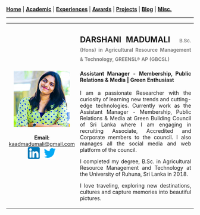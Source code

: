 <!-- Global site tag (gtag.js) - Google Analytics -->
<script async src="https://www.googletagmanager.com/gtag/js?id=UA-69533863-12"></script>
<script>
  window.dataLayer = window.dataLayer || [];
  function gtag(){dataLayer.push(arguments);}
  gtag('js', new Date());

  gtag('config', 'UA-69533863-12');
</script>

[**Home**](./README.md) |
[**Academic**](./pages/academic.md) |
[**Experiences**](./pages/experiences.md) |
[**Awards**](./pages/awards.md) |
[**Projects**](./pages/projects.md) |
[**Blog**](https://medium.com/@ldclakmal) |
[**Misc.**](./pages/misc.md)

---

<table>
  <tr>
    <td align="center">
      <img src="./images/profile.jpg"><br/><br/>
      <b>Email:</b><br/><a href="mailto:kaadmadumali@gmail.com">kaadmadumali@gmail.com</a><br/>
      <a href="https://www.linkedin.com/in/darshanimadumali"><img src="./icons/32x/linkedin.png"></a>&nbsp;&nbsp;
      <a href="https://twitter.com/kaadmadumali"><img src="./icons/32x/twitter.png"></a>
    </td>
    <td align="justify">
      <h2>DARSHANI MADUMALI &nbsp;<span style="color: gray; font-size: small;">B.Sc. (Hons) in Agricultural Resource Management & Technology, GREENSL® AP (GBCSL)</span></h2>
      <h4>Assistant Manager - Membership, Public Relations & Media | Green Enthusiast</h4>
      <p>I am a passionate Researcher with the curiosity of learning new trends and cutting-edge technologies. Currently work as the Assistant Manager - Membership, Public Relations & Media at Green Building Council of Sri Lanka where I am engaging in recruiting Associate, Accredited and Corporate members to the council. I also manages all the social media and web platform of the council.</p>
      <p>I completed my degree, B.Sc. in Agricultural Resource Management and Technology at the University of Ruhuna, Sri Lanka in 2018.</p>
      <p>I love traveling, exploring new destinations, cultures and capture memories into beautiful pictures.</p>
    </td>
  </tr>
</table>
